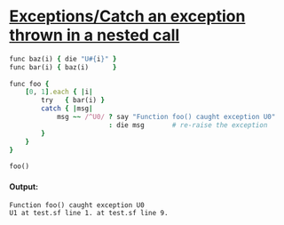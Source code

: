 [1]: https://rosettacode.org/wiki/Exceptions/Catch_an_exception_thrown_in_a_nested_call

# [Exceptions/Catch an exception thrown in a nested call][1]

```ruby
func baz(i) { die "U#{i}" }
func bar(i) { baz(i)      }
 
func foo {
    [0, 1].each { |i|
        try   { bar(i) }
        catch { |msg|
            msg ~~ /^U0/ ? say "Function foo() caught exception U0"
                         : die msg       # re-raise the exception
        }
    }
}
 
foo()
```

#### Output:
```
Function foo() caught exception U0
U1 at test.sf line 1. at test.sf line 9.
```
